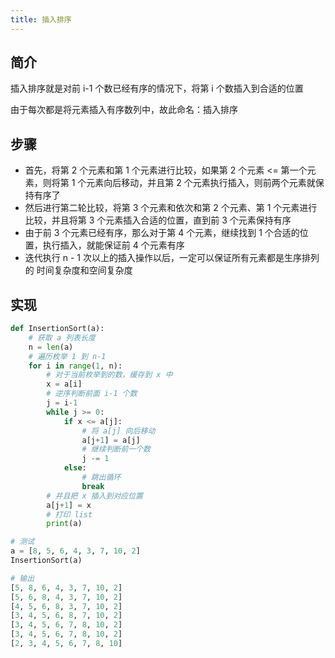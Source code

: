 ```yaml
---
title: 插入排序
---
```


## 简介

插入排序就是对前 i-1 个数已经有序的情况下，将第 i 个数插入到合适的位置

由于每次都是将元素插入有序数列中，故此命名：插入排序

## 步骤

- 首先，将第 2 个元素和第 1 个元素进行比较，如果第 2 个元素 <= 第一个元素，则将第 1 个元素向后移动，并且第 2 个元素执行插入，则前两个元素就保持有序了
- 然后进行第二轮比较，将第 3 个元素和依次和第 2 个元素、第 1 个元素进行比较，并且将第 3 个元素插入合适的位置，直到前 3 个元素保持有序
- 由于前 3 个元素已经有序，那么对于第 4 个元素，继续找到 1 个合适的位置，执行插入，就能保证前 4 个元素有序
- 迭代执行 n - 1 次以上的插入操作以后，一定可以保证所有元素都是生序排列的
时间复杂度和空间复杂度

## 实现

```py
def InsertionSort(a):
    # 获取 a 列表长度
    n = len(a)
    # 遍历枚举 1 到 n-1
    for i in range(1, n):
        # 对于当前枚举到的数，缓存到 x 中
        x = a[i]
        # 逆序判断前面 i-1 个数
        j = i-1
        while j >= 0:
            if x <= a[j]:
                # 将 a[j] 向后移动
                a[j+1] = a[j]
                # 继续判断前一个数
                j -= 1
            else:
                # 跳出循环
                break
        # 并且把 x 插入到对应位置
        a[j+1] = x
        # 打印 list
        print(a)

# 测试
a = [8, 5, 6, 4, 3, 7, 10, 2]
InsertionSort(a)

# 输出
[5, 8, 6, 4, 3, 7, 10, 2]
[5, 6, 8, 4, 3, 7, 10, 2]
[4, 5, 6, 8, 3, 7, 10, 2]
[3, 4, 5, 6, 8, 7, 10, 2]
[3, 4, 5, 6, 7, 8, 10, 2]
[3, 4, 5, 6, 7, 8, 10, 2]
[2, 3, 4, 5, 6, 7, 8, 10]
```
